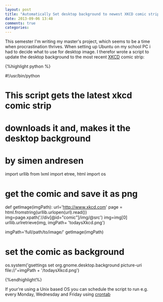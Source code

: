 ```yaml
---
layout: post
title: "Automatically Set desktop background to newest XKCD comic strip using python"
date: 2013-09-06 13:48
comments: true
categories: 
---
```


This semester I'm writing my master's project, which seems to be a time when procrastination thrives. When setting up Ubuntu on my school PC i had to decide what to use for desktop image. I therefor wrote a script to update the desktop background to the most recent [XKCD](http://www.xkcd.com) comic strip:

<!-- more -->

{%highlight python %}

#!/usr/bin/python

#	This script gets the latest xkcd comic strip 
#	downloads it and, makes it the desktop background
#	by simen andresen

import urllib
from lxml import etree, html
import os

# get the comic and save it as png
def getImage(imgPath):
	url='http://www.xkcd.com'
	page = html.fromstring(urllib.urlopen(url).read())
	img=page.xpath('//div[@id="comic"]/img/@src')
	img=img[0]
	urllib.urlretrieve(img, imgPath+ 'todaysXkcd.png')

imgPath='full/path/to/image/'
getImage(imgPath)

# set the comic as background
os.system('gsettings set org.gnome.desktop.background picture-uri file://'+imgPath +  '/todaysXkcd.png')

{%endhighlight%}
 
If your're using a Unix based OS you can schedule the script to run e.g. every  Monday, Wednesday and Friday using [crontab](http://www.adminschoice.com/crontab-quick-reference/) 
